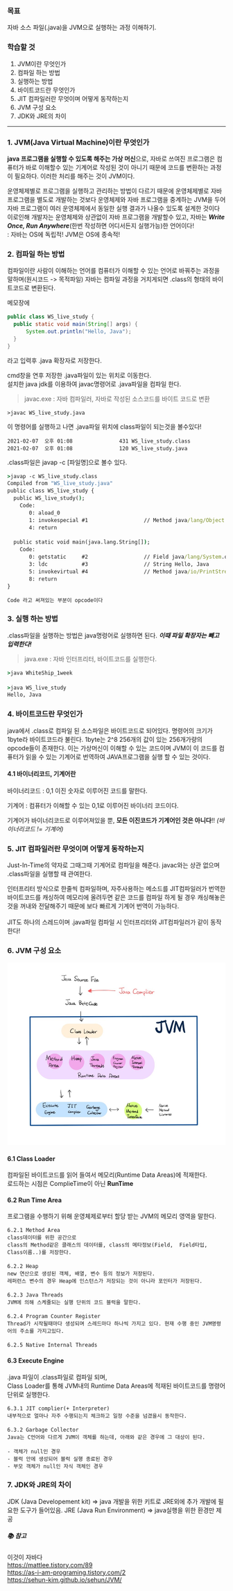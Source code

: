 ### 목표

자바 소스 파일(.java)을 JVM으로 실행하는 과정 이해하기.

### 학습할 것
1. JVM이란 무엇인가
2. 컴파일 하는 방법
3. 실행하는 방법
4. 바이트코드란 무엇인가
5. JIT 컴파일러란 무엇이며 어떻게 동작하는지
6. JVM 구성 요소
7. JDK와 JRE의 차이

<hr>

### 1. JVM(Java Virtual Machine)이란 무엇인가

**java 프로그램을 실행할 수 있도록 해주는 가상 머신**으로,
자바로 쓰여진 프로그램은 컴퓨터가 바로 이해할수 있는 기계어로 작성된 것이 아니기 때문에 코드를 변환하는 과정이 필요하다.
이러한 처리를 해주는 것이 JVM이다.

운영체제별로 프로그램을 실행하고 관리하는 방법이 다르기 때문에 운영체제별로 자바 프로그램을 별도로 개발하는 것보다
운영체제와 자바 프로그램을 중계하는 JVM을 두어 자바 프로그램이 여러 운영체제에서 동일한 실행 결과가 나올수 있도록 설계한 것이다
이로인해 개발자는 운영체제와 상관없이 자바 프로그램을 개발할수 있고, 자바는 ***Write Once, Run Anywhere***(한번 작성하면 어디서든지 실행가능)한 언어이다!    
: 자바는 OS에 독립적! JVM은 OS에 종속적!
    
### 2. 컴파일 하는 방법

컴파일이란 사람이 이해하는 언어를 컴퓨터가 이해할 수 있는 언어로 바꿔주는 과정을 말하며(원시코드 -> 목적파일)
자바는 컴파일 과정을 거치게되면 .class의 형태의 바이트코드로 변환된다.

메모장에   
```java
public class WS_live_study {
  public static void main(String[] args) {
	  System.out.println("Hello, Java");
  }	
}
```
라고 입력후 .java 확장자로 저장한다.

cmd창을 연후 저장한 .java파일이 있는 위치로 이동한다.<br>
설치한 java jdk를 이용하여 javac명령어로 .java파일을 컴파일 한다.
> javac.exe : 자바 컴파일러, 자바로 작성된 소스코드를 바이트 코드로 변환
```
>javac WS_live_study.java
```

이 명령어를 실행하고 나면 .java파일 위치에 class파일이 되는것을 볼수있다!    
```
2021-02-07  오후 01:08               431 WS_live_study.class
2021-02-07  오후 01:08               120 WS_live_study.java
```
.class파일은 javap -c [파일명]으로 볼수 있다.

```cmd
>javap -c WS_live_study.class
Compiled from "WS_live_study.java"
public class WS_live_study {
  public WS_live_study();
    Code:
       0: aload_0
       1: invokespecial #1                  // Method java/lang/Object."<init>":()V
       4: return

  public static void main(java.lang.String[]);
    Code:
       0: getstatic     #2                  // Field java/lang/System.out:Ljava/io/PrintStream;
       3: ldc           #3                  // String Hello, Java
       5: invokevirtual #4                  // Method java/io/PrintStream.println:(Ljava/lang/String;)V
       8: return
}
```
	Code 라고 써져있는 부분이 opcode이다


### 3. 실행 하는 방법
.class파일을 실행하는 방법은 java명령어로 실행하면 된다.
***이때 파일 확장자는 빼고 입력한다!***    
> java.exe : 자바 인터프리터, 바이트코드를 실행한다.
```cmd
>java WhiteShip_1week

>java WS_live_study
Hello, Java
```
    
### 4. 바이트코드란 무엇인가

java에서 .class로 컴파일 된 소스파일은 바이트코드로 되어있다. 명령어의 크기가 1byte라 바이트코드라 불린다.
1byte는 2^8 256개의 값이 있는 256개가량의 opcode들이 존재한다.
이는 가상머신이 이해할 수 있는 코드이며 JVM이 이 코드를 컴퓨터가 읽을 수 있는 기계어로 번역하여 JAVA프로그램을 실행 할 수 있는 것이다.

#### 4.1 바이너리코드, 기계어란
바이너리코드 : 0,1 이진 숫자로 이루어진 코드를 말한다.

기계어 : 컴퓨터가 이해할 수 있는 0,1로 이루어진 바이너리 코드이다.

기계어가 바이너리코드로 이루어져있을 뿐, **모든 이진코드가 기계어인 것은 아니다**!!
<i>(바이너리코드 != 기계어)</i>
    
### 5. JIT 컴파일러란 무엇이며 어떻게 동작하는지
Just-In-Time의 약자로 그때그때 기계어로 컴파일을 해준다.
javac와는 상관 없으며 .class파일을 실행할 때 관여한다.

인터프리터 방식으로 한줄씩 컴파일하며, 자주사용하는 메소드를 JIT컴파일러가 번역한 바이트코드를 캐싱하여 메모리에 올려두면
같은 코드를 컴파일 하게 될 경우 캐싱해놓은 것을 꺼내와 전달해주기 때문에 보다 빠르게 기계어 번역이 가능하다.
<br><br>
JIT도 하나의 스레드이며 .java파일 컴파일 시 인터프리터와 JIT컴파일러가 같이 동작한다!
    
### 6. JVM 구성 요소
![JVM 구성 요소](./img/jvm구성요소.jpg)
    
#### 6.1 Class Loader
컴파일된 바이트코드를 읽어 들여서 메모리(Runtime Data Areas)에 적재한다.	
로드하는 시점은 ComplieTime이 아닌 **RunTime**

#### 6.2 Run Time Area
프로그램을 수행하기 위해 운영체제로부터 할당 받는 JVM의 메모리 영역을 말한다.

	6.2.1 Method Area
	class데이터를 위한 공간으로
	class의 Method같은 클래스의 데이터를, class의 메타정보(Field,  Field타입, Class이름..)를 저장한다.
	
	6.2.2 Heap
	new 연산으로 생성된 객체, 배열, 변수 등의 정보가 저장된다.
	레퍼런스 변수의 경우 Heap에 인스턴스가 저장되는 것이 아니라 포인터가 저장된다.
	
	6.2.3 Java Threads
	JVM에 의해 스케쥴되는 실행 단위의 코드 블럭을 말한다.
	
	6.2.4 Program Counter Register
	Thread가 시작될때마다 생성되며 스레드마다 하나씩 가지고 있다. 현재 수행 중인 JVM명령어의 주소를 가지고있다.
	
	6.2.5 Native Internal Threads
	

#### 6.3 Execute Engine
.java 파일이 .class파일로 컴파일 되며,    
Class Loader를 통해 JVM내의 Runtime Data Areas에 적재된 바이트코드를 명령어 단위로 실행한다.

	6.3.1 JIT complier(+ Interpreter)
	내부적으로 얼마나 자주 수행되는지 체크하고 일정 수준을 넘겼을시 동작한다.

	6.3.2 Garbage Collector
	Java는 C언어와 다르게 JVM이 객체를 하는데, 아래와 같은 경우에 그 대상이 된다.

	- 객체가 null인 경우
	- 블럭 안에 생성되어 블럭 실행 종료된 경우
	- 부모 객체가 null인 자식 객체인 경우

    
### 7. JDK와 JRE의 차이
JDK (Java Developement kit) => java 개발을 위한 키트로 JRE외에 추가 개발에 필요한 도구가 들어있음.
JRE (Java Run Environment) => java실행을 위한 환경만 제공

##### 📚 참고
  이것이 자바다<br>
  <https://mattlee.tistory.com/89><br>
  <https://as-i-am-programing.tistory.com/2><br>
  <https://sehun-kim.github.io/sehun/JVM/><br>
